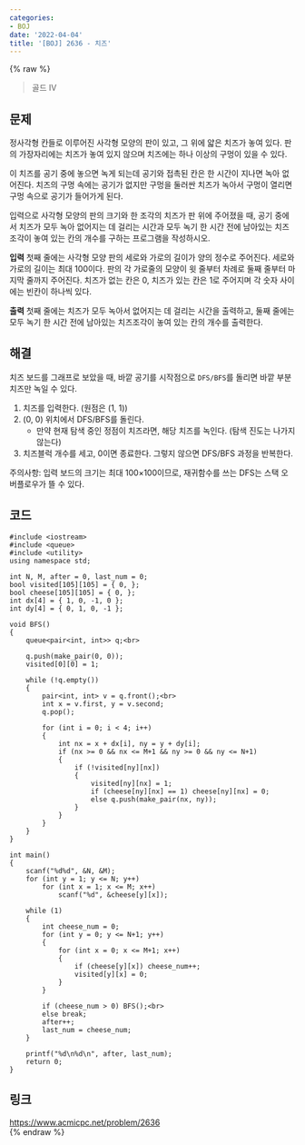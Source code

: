 ```yaml
---
categories:
- BOJ
date: '2022-04-04'
title: '[BOJ] 2636 - 치즈'
---
```


{% raw %}
> 골드 IV<br>

## 문제
정사각형 칸들로 이루어진 사각형 모양의 판이 있고, 그 위에 얇은 치즈가 놓여 있다. 판의 가장자리에는 치즈가 놓여 있지 않으며 치즈에는 하나 이상의 구멍이 있을 수 있다.

이 치즈를 공기 중에 놓으면 녹게 되는데 공기와 접촉된 칸은 한 시간이 지나면 녹아 없어진다. 치즈의 구멍 속에는 공기가 없지만 구멍을 둘러싼 치즈가 녹아서 구멍이 열리면 구멍 속으로 공기가 들어가게 된다.

입력으로 사각형 모양의 판의 크기와 한 조각의 치즈가 판 위에 주어졌을 때, 공기 중에서 치즈가 모두 녹아 없어지는 데 걸리는 시간과 모두 녹기 한 시간 전에 남아있는 치즈조각이 놓여 있는 칸의 개수를 구하는 프로그램을 작성하시오.

**입력**
첫째 줄에는 사각형 모양 판의 세로와 가로의 길이가 양의 정수로 주어진다. 세로와 가로의 길이는 최대 100이다. 판의 각 가로줄의 모양이 윗 줄부터 차례로 둘째 줄부터 마지막 줄까지 주어진다. 치즈가 없는 칸은 0, 치즈가 있는 칸은 1로 주어지며 각 숫자 사이에는 빈칸이 하나씩 있다.

**출력**
첫째 줄에는 치즈가 모두 녹아서 없어지는 데 걸리는 시간을 출력하고, 둘째 줄에는 모두 녹기 한 시간 전에 남아있는 치즈조각이 놓여 있는 칸의 개수를 출력한다.

## 해결
치즈 보드를 그래프로 보았을 때, 바깥 공기를 시작점으로 `DFS/BFS`를 돌리면 바깥 부분 치즈만 녹일 수 있다.

1. 치즈를 입력한다. (원점은 (1, 1))
2. (0, 0) 위치에서 DFS/BFS를 돌린다.
	- 만약 현재 탐색 중인 정점이 치즈라면, 해당 치즈를 녹인다. (탐색 진도는 나가지 않는다)
3. 치즈블럭 개수를 세고, 0이면 종료한다. 그렇지 않으면 DFS/BFS 과정을 반복한다.

주의사항: 입력 보드의 크기는 최대 100×100이므로, 재귀함수를 쓰는 DFS는 스택 오버플로우가 뜰 수 있다.

## 코드
```
#include <iostream>
#include <queue>
#include <utility>
using namespace std;

int N, M, after = 0, last_num = 0;
bool visited[105][105] = { 0, };
bool cheese[105][105] = { 0, };
int dx[4] = { 1, 0, -1, 0 };
int dy[4] = { 0, 1, 0, -1 };

void BFS()
{
	queue<pair<int, int>> q;<br>

	q.push(make_pair(0, 0));
	visited[0][0] = 1;

	while (!q.empty())
	{
		pair<int, int> v = q.front();<br>
		int x = v.first, y = v.second;
		q.pop();

		for (int i = 0; i < 4; i++)
		{
			int nx = x + dx[i], ny = y + dy[i];
			if (nx >= 0 && nx <= M+1 && ny >= 0 && ny <= N+1)
			{
				if (!visited[ny][nx])
				{
					visited[ny][nx] = 1;
					if (cheese[ny][nx] == 1) cheese[ny][nx] = 0;
					else q.push(make_pair(nx, ny));
				}
			}
		}
	}
}

int main()
{
	scanf("%d%d", &N, &M);
	for (int y = 1; y <= N; y++)
		for (int x = 1; x <= M; x++)
			scanf("%d", &cheese[y][x]);

	while (1)
	{
		int cheese_num = 0;
		for (int y = 0; y <= N+1; y++)
		{
			for (int x = 0; x <= M+1; x++)
			{
				if (cheese[y][x]) cheese_num++;
				visited[y][x] = 0;
			}
		}

		if (cheese_num > 0) BFS();<br>
		else break;
		after++;
		last_num = cheese_num;
	}
	
	printf("%d\n%d\n", after, last_num);
	return 0;
}
```

## 링크
https://www.acmicpc.net/problem/2636<br>
{% endraw %}